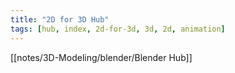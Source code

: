 ```yaml
---
title: "2D for 3D Hub"
tags: [hub, index, 2d-for-3d, 3d, 2d, animation]
---
```


[[notes/3D-Modeling/blender/Blender Hub]]
